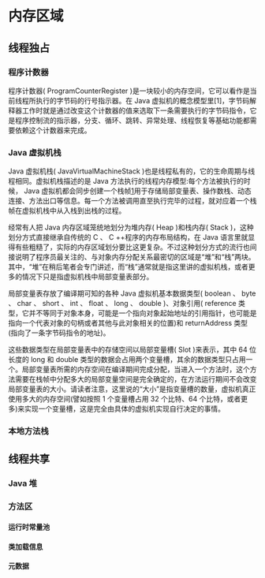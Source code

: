 # 内存区域

## 线程独占

### 程序计数器

程序计数器( ProgramCounterRegister )是一块较小的内存空间，它可以看作是当前线程所执行的字节码的行号指示器。在 Java 虚拟机的概念模型里[1]，字节码解释器工作时就是通过改变这个计数器的值来选取下一条需要执行的字节码指令，它是程序控制流的指示器，分支、循环、跳转、异常处理、线程恢复等基础功能都需要依赖这个计数器来完成。

### Java 虚拟机栈

Java 虚拟机栈( JavaVirtualMachineStack )也是线程私有的，它的生命周期与线程相同。虚拟机栈描述的是 Java 方法执行的线程内存模型:每个方法被执行的时候， Java 虚拟机都会同步创建一个栈帧[1](StackFrame)用于存储局部变量表、操作数栈、动态连接、方法出口等信息。每一个方法被调用直至执行完毕的过程，就对应着一个栈帧在虚拟机栈中从入栈到出栈的过程。

经常有人把 Java 内存区域笼统地划分为堆内存( Heap )和栈内存( Stack )，这种划分方式直接继承自传统的 C 、 C ++程序的内存布局结构，在 Java 语言里就显得有些粗糙了，实际的内存区域划分要比这更复杂。不过这种划分方式的流行也间接说明了程序员最关注的、与对象内存分配关系最密切的区域是“堆”和“栈”两块。其中，“堆”在稍后笔者会专门讲述，而“栈”通常就是指这里讲的虚拟机栈，或者更多的情况下只是指虚拟机栈中局部变量表部分。

局部变量表存放了编译期可知的各种 Java 虚拟机基本数据类型( boolean 、 byte 、 char 、 short 、 int 、 float 、 long 、 double )、对象引用( reference 类型，它并不等同于对象本身，可能是一个指向对象起始地址的引用指针，也可能是指向一个代表对象的句柄或者其他与此对象相关的位置)和 returnAddress 类型(指向了一条字节码指令的地址)。

这些数据类型在局部变量表中的存储空间以局部变量槽( Slot )来表示，其中 64 位长度的 long 和 double 类型的数据会占用两个变量槽，其余的数据类型只占用一个。局部变量表所需的内存空间在编译期间完成分配，当进入一个方法时，这个方法需要在栈帧中分配多大的局部变量空间是完全确定的，在方法运行期间不会改变局部变量表的大小。请读者注意，这里说的“大小”是指变量槽的数量，虚拟机真正使用多大的内存空间(譬如按照 1 个变量槽占用 32 个比特、64 个比特，或者更多)来实现一个变量槽，这是完全由具体的虚拟机实现自行决定的事情。

### 本地方法栈

## 线程共享

### Java 堆

### 方法区

#### 运行时常量池

#### 类加载信息

#### 元数据
